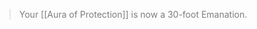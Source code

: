 > <span style="color:rgb(125, 125, 125)">Your [[Aura of Protection]] is now a 30-foot Emanation.</span> 